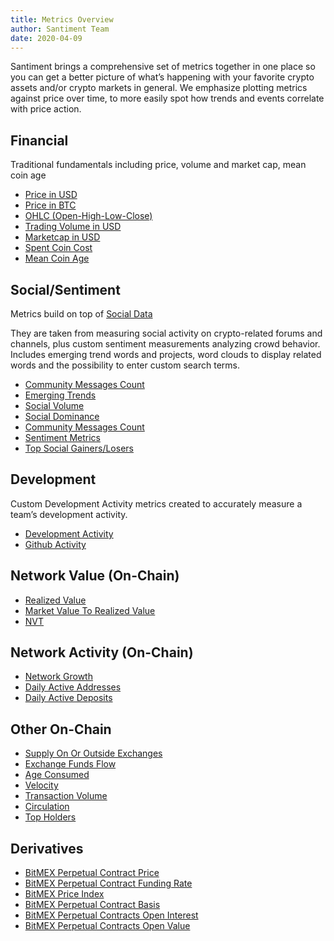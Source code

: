 ```yaml
---
title: Metrics Overview
author: Santiment Team
date: 2020-04-09
---
```


Santiment brings a comprehensive set of metrics together in one place so you can
get a better picture of what’s happening with your favorite crypto assets and/or
crypto markets in general. We emphasize plotting metrics against price over
time, to more easily spot how trends and events correlate with price action.

## Financial

Traditional fundamentals including price, volume and market cap, mean coin age

- [Price in USD](/metrics/price/#price-usd)
- [Price in BTC](/metrics/price/#price-btc)
- [OHLC (Open-High-Low-Close)](/metrics/price/#ohlc)
- [Trading Volume in USD](/metrics/price/#volume-usd)
- [Marketcap in USD](/metrics/price/#marketcap-usd)
- [Spent Coin Cost](/metrics/spent-coin-cost)
- [Mean Coin Age](/metrics/mean-coin-age)

## Social/Sentiment

Metrics build on top of [Social Data](/metrics/details/social-data)

They are taken from measuring social activity on crypto-related forums and
channels, plus custom sentiment measurements analyzing crowd behavior. Includes
emerging trend words and projects, word clouds to display related words and the
possibility to enter custom search terms.

- [Community Messages Count](/metrics/community-messages-count)
- [Emerging Trends](/metrics/emerging-trends)
- [Social Volume](/metrics/social-volume)
- [Social Dominance](/metrics/social-dominance)
- [Community Messages Count](/metrics/community-messages-count)
- [Sentiment Metrics](/metrics/sentiment-metrics)
- [Top Social Gainers/Losers](/metrics/top-social-gainers-losers)

## Development

Custom Development Activity metrics created to accurately measure a team’s development
activity.

- [Development Activity](/metrics/development-activity#development-activity-metric)
- [Github Activity](/metrics/development-activity#github-activity-metric)

## Network Value (On-Chain)

- [Realized Value](/metrics/realized-value)
- [Market Value To Realized Value](/metrics/mvrv)
- [NVT](/metrics/nvt)

## Network Activity (On-Chain)

- [Network Growth](/metrics/network-growth)
- [Daily Active Addresses](/metrics/daily-active-addresses)
- [Daily Active Deposits](/metrics/daily-active-deposits)

## Other On-Chain

- [Supply On Or Outside Exchanges](/metrics/supply-on-or-outside-exchanges)
- [Exchange Funds Flow](/metrics/exchange-funds-flow)
- [Age Consumed](/metrics/age-consumed)
- [Velocity](/metrics/velocity)
- [Transaction Volume](/metrics/transaction-volume)
- [Circulation](/metrics/circulation)
- [Top Holders](/metrics/top-holders)

## Derivatives

- [BitMEX Perpetual Contract Price](/metrics/bitmex-perpetual-contract-price)
- [BitMEX Perpetual Contract Funding Rate](/metrics/bitmex-perpetual-contract-funding-rate)
- [BitMEX Price Index](/metrics/bitmex-price-index)
- [BitMEX Perpetual Contract Basis](/metrics/bitmex-perpetual-contract-basis)
- [BitMEX Perpetual Contracts Open Interest](/metrics/bitmex-perpetual-contracts-open-interest)
- [BitMEX Perpetual Contracts Open Value](/metrics/bitmex-perpetual-contracts-open-value)
